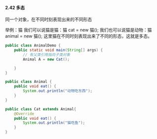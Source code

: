 #### 2.42 多态

同一个对象，在不同时刻表现出来的不同形态



举例：猫
我们可以说猫是猫：猫 cat = new 猫();
我们也可以说猫是动物：猫 animal = new 猫();
这里猫在不同时刻表现出来了不同的形态，这就是多态。

```java
public class AnimalDemo {
    public static void main(String[] args) {
        // 有父类引用指向子类对象
        Animal A = new Cat();

    }
}
```

```java
public class Animal {
    public void eat() {
        System.out.println("动物吃东西");
    }
}
```

```java
public class Cat extends Animal{
    @Override
    public void eat() {
        System.out.println("猫吃鱼");
    }
}
```



